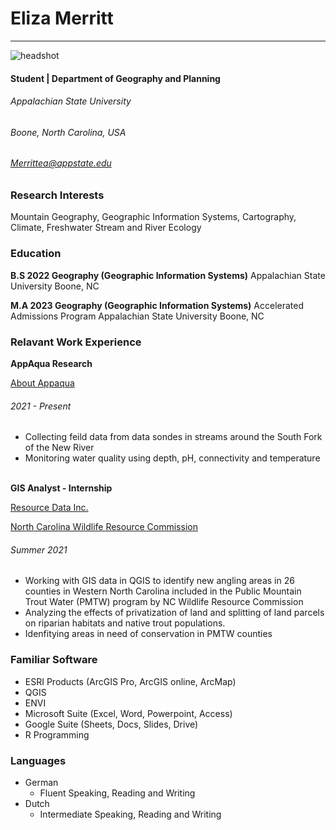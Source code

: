 

# Eliza Merritt


---------------------------------------------------------

![headshot](https://ibb.co/WPBQhsG)

#### Student   |   Department of Geography and Planning
###### Appalachian State University
###### Boone, North Carolina, USA
###### Merrittea@appstate.edu

<!--- here is how you add a comment --->



### Research Interests
Mountain Geography, Geographic Information Systems, Cartography, Climate, Freshwater Stream and River Ecology

### Education
**B.S 2022 Geography (Geographic Information Systems)**
Appalachian State University
  Boone, NC <br/>

**M.A 2023 Geography (Geographic Information Systems)**
Accelerated Admissions Program
  Appalachian State University
  Boone, NC

### Relavant Work Experience
**AppAqua Research**

[About Appaqua](http://appaqua.appstate.edu)
###### 2021 - Present
* Collecting feild data from data sondes in streams around the South Fork of the New River
* Monitoring water quality using depth, pH, connectivity and temperature <br/> <br/>


**GIS Analyst - Internship**

[Resource Data Inc.](http://https://www.resourcedata.com/)

[North Carolina Wildlife Resource Commission](https://www.ncwildlife.org/about)
###### Summer 2021
  * Working with GIS data in QGIS to identify new angling areas in 26 counties in Western North Carolina included in the Public Mountain Trout Water (PMTW) program by NC Wildlife Resource Commission
  * Analyzing the effects of privatization of land and splitting of land parcels on riparian habitats and native trout populations.
  * Idenfitying areas in need of conservation in PMTW counties

### Familiar Software
* ESRI Products (ArcGIS Pro, ArcGIS online, ArcMap)
* QGIS
* ENVI
* Microsoft Suite (Excel, Word, Powerpoint, Access)
* Google Suite (Sheets, Docs, Slides, Drive)
* R Programming

### Languages
* German
  * Fluent Speaking, Reading and Writing
* Dutch
  * Intermediate Speaking, Reading and Writing
